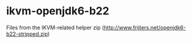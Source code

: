 # ikvm-openjdk6-b22
Files from the IKVM-related helper zip (http://www.frijters.net/openjdk6-b22-stripped.zip)
